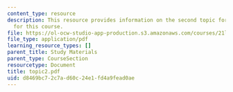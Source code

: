 ```yaml
---
content_type: resource
description: This resource provides information on the second topic for discussion
  for this course.
file: https://ol-ocw-studio-app-production.s3.amazonaws.com/courses/21l-004-major-poets-fall-2001/d8469bc72c7ad60c24e1fd4a9fead0ae_topic2.pdf
file_type: application/pdf
learning_resource_types: []
parent_title: Study Materials
parent_type: CourseSection
resourcetype: Document
title: topic2.pdf
uid: d8469bc7-2c7a-d60c-24e1-fd4a9fead0ae
---
```

